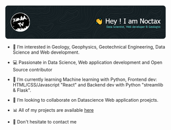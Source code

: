 ![Header](./github-header-image.png)

- 👀 I’m interested in Geology, Geophysics, Geotechnical Engineering, Data Science and Web development.

- 💻 Passionate in Data Science, Web application development and Open Source contributor

- 🌱 I’m currently learning Machine learning with Python, Frontend dev: HTML/CSS/Javascript "React" and Backend dev with Python "streamlib & Flask".

- 💞️ I’m looking to collaborate on Datascience Web application proejcts.

- 📊 All of my projects are available [here](https://github.com/Noctax?tab=repositories)

- 💬 Don't hesitate to contact me


<!---
Noctax/Noctax is a ✨ special ✨ repository because its `README.md` (this file) appears on your GitHub profile.
You can click the Preview link to take a look at your changes.
--->
